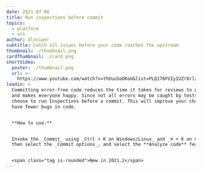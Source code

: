 ```yaml
---
date: 2021-07-06
title: Run inspections before commit
topics:
  - platform
  - vcs
author: dlsniper
subtitle: Catch all issues before your code reaches the upstream
thumbnail: ./thumbnail.png
cardThumbnail: ./card.png
shortVideo:
  poster: ./thumbnail.png
  url: >-
    https://www.youtube.com/watch?v=thUuuSoOKoU&list=PLQ176FUIyIUZrbrlz4AY1V8VzBJKZyVlW&index=111
leadin: >
  Committing error-free code reduces the time it takes for reviews to go happen
  and makes everyone happy. Since not all errors may be caught by tests, you can
  choose to run Inspections before a commit. This will improve your chances to
  have fewer bugs in code.


  **How to use:**


  Invoke the _Commit_ using _Ctrl + K on Windows/Linux_ and _⌘ + K on macOS_,
  then select the _Commit options_, and select the **Analyze code** feature.


  <span class="tag is-rounded">New in 2021.2</span>
---
```


